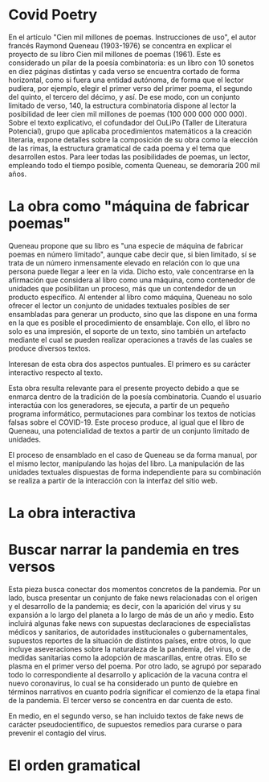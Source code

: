 # Covid Poetry

En el artículo "Cien mil millones de poemas. Instrucciones de uso", el autor francés Raymond Queneau (1903-1976) se concentra en explicar el proyecto de su libro Cien mil millones de poemas (1961). Este es considerado un pilar de la poesía combinatoria: es un libro con 10 sonetos en diez páginas distintas y cada verso se encuentra cortado de forma horizontal, como si fuera una entidad autónoma, de forma que el lector pudiera, por ejemplo, elegir el primer verso del primer poema, el segundo del quinto, el tercero del décimo, y así. De ese modo, con un conjunto limitado de verso, 140, la estructura combinatoria dispone al lector la posibilidad de leer cien mil millones de poemas (100 000 000 000 000). 
Sobre el texto explicativo, el cofundador del OuLiPo (Taller de Literatura Potencial), grupo que aplicaba procedimientos matemáticos a la creación literaria, expone detalles sobre la composición de su obra como la elección de las rimas, la estructura gramatical de cada poema y el tema que desarrollen estos. Para leer todas las posibilidades de poemas, un lector, empleando todo el tiempo posible, comenta Queneau, se demoraría 200 mil años. 

# La obra como "máquina de fabricar poemas"

Queneau propone que su libro es "una especie de máquina de fabricar poemas en número limitado", aunque cabe decir que, si bien limitado, sí se trata de un número  inmensamente elevado en relación con lo que una persona puede llegar a leer en la vida. Dicho esto, vale concentrarse en la afirmación que considera al libro como una máquina, como contenedor de unidades que posibilitan un proceso, más que un contendedor de un producto específico. Al entender al libro como máquina, Queneau no solo ofrecer el lector un conjunto de unidades textuales posibles de ser ensambladas para generar un producto, sino que las dispone en una forma en la que es posible el procedimiento de ensamblaje. Con ello, el libro no solo es una impresión, el soporte de un texto, sino también un artefacto mediante el cual se pueden realizar operaciones a través de las cuales se produce diversos textos.   

Interesan de esta obra dos aspectos puntuales. El primero es su carácter interactivo respecto al texto.  

Esta obra resulta relevante para el presente proyecto debido a que se enmarca dentro de la tradición de la poesía combinatoria. Cuando el usuario interactúa con los generadores, se ejecuta, a partir de un pequeño programa informático, permutaciones para combinar los textos de noticias falsas sobre el COVID-19. Este proceso produce, al igual que el libro de Queneau, una potencialidad de textos a partir de un conjunto limitado de unidades.

El proceso de ensamblado en el caso de Queneau se da forma manual, por el mismo lector, manipulando las hojas del libro. La manipulación de las unidades textuales dispuestas de forma independiente para su combinación se realiza a partir de la interacción con la interfaz del sitio web.  

# La obra interactiva

# Buscar narrar la pandemia en tres versos

Esta pieza busca conectar dos momentos concretos de la pandemia. Por un lado, busca presentar un conjunto de fake news relacionadas con el origen y el desarrollo de la pandemia; es decir, con la aparición del virus y su expansión a lo largo del planeta a lo largo de más de un año y medio. Esto incluirá algunas fake news con supuestas  declaraciones de especialistas médicos y sanitarios, de autoridades institucionales o gubernamentales, supuestos reportes de la situación de distintos países, entre otros, lo que incluye aseveraciones sobre la naturaleza de la pandemia, del virus, o de medidas sanitarias como la adopción de mascarillas, entre otras. Ello se plasma en el primer verso del poema. Por otro lado, se agrupó por separado todo lo correspondiente al desarrollo y aplicación de la vacuna contra el nuevo coronavirus, lo cual se ha considerado un punto de quiebre en términos narrativos en cuanto podría significar el comienzo de la etapa final de la pandemia. El tercer verso se concentra en dar cuenta de esto.

En medio, en el segundo verso, se han incluido textos de fake news de carácter pseudocientífico, de supuestos remedios para curarse o para prevenir el contagio del virus. 

# El orden gramatical

